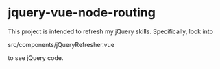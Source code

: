 # jquery-vue-node-routing
This project is intended to refresh my jQuery skills. Specifically, look into

src/components/jQueryRefresher.vue

to see jQuery code.